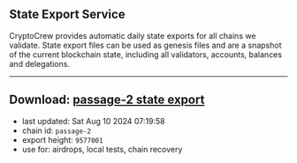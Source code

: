 ## State Export Service
CryptoCrew provides automatic daily state exports for all chains we validate. State export files can be used as genesis files and are a snapshot of the current blockchain state, including all validators, accounts, balances and delegations.

---
**Download: [passage-2 state export](https://dl-eu2.ccvalidators.com/SERVICE/passage/passage-2_export_9577001.json)**
---

- last updated: Sat Aug 10 2024 07:19:58
- chain id: `passage-2`
- export height: `9577001`
- use for: airdrops, local tests, chain recovery

